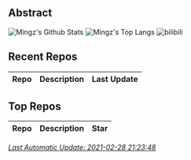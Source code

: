 ## Abstract
![Mingz's Github Stats](https://github-readme-stats.vercel.app/api?username=MingzSu&show_icons=true&hide_border=true)
![Mingz's Top Langs](https://github-readme-stats.vercel.app/api/top-langs/?username=MingzSu&layout=compact&hide_border=true)
![bilibili](https://stats.justsong.cn/api/bilibili/?id=145192576)

## Recent Repos
|Repo|Description|Last Update|
|:--|:--|:--|

## Top Repos
|Repo|Description|Star|
|:--|:--|:--|



*[Last Automatic Update: 2021-02-28 21:23:48](https://github.com/songquanpeng/songquanpeng/blob/master/help.md)*
